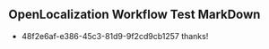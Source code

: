 ## OpenLocalization Workflow Test MarkDown
* 48f2e6af-e386-45c3-81d9-9f2cd9cb1257 
thanks!<!--HONumber=Mar16_HO4-->
